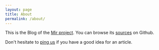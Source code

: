 ```yaml
---
layout: page
title: About
permalink: /about/
---
```


This is the Blog of the [Mir project](https://github.com/libmir/mir).
You can browse its [sources](https://github.com/libmir/blog) on Github.

Don't hesitate to [ping us](https://github.com/libmir/blog/issues)
if you have a good idea for an article.
